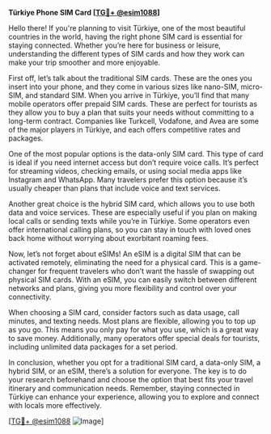 **Türkiye Phone SIM Card [[TG💪+ @esim1088](https://t.me/s/esim1088)]**

Hello there! If you're planning to visit Türkiye, one of the most beautiful countries in the world, having the right phone SIM card is essential for staying connected. Whether you’re here for business or leisure, understanding the different types of SIM cards and how they work can make your trip smoother and more enjoyable.

First off, let’s talk about the traditional SIM cards. These are the ones you insert into your phone, and they come in various sizes like nano-SIM, micro-SIM, and standard SIM. When you arrive in Türkiye, you’ll find that many mobile operators offer prepaid SIM cards. These are perfect for tourists as they allow you to buy a plan that suits your needs without committing to a long-term contract. Companies like Turkcell, Vodafone, and Avea are some of the major players in Türkiye, and each offers competitive rates and packages.

One of the most popular options is the data-only SIM card. This type of card is ideal if you need internet access but don’t require voice calls. It’s perfect for streaming videos, checking emails, or using social media apps like Instagram and WhatsApp. Many travelers prefer this option because it’s usually cheaper than plans that include voice and text services.

Another great choice is the hybrid SIM card, which allows you to use both data and voice services. These are especially useful if you plan on making local calls or sending texts while you’re in Türkiye. Some operators even offer international calling plans, so you can stay in touch with loved ones back home without worrying about exorbitant roaming fees.

Now, let’s not forget about eSIMs! An eSIM is a digital SIM that can be activated remotely, eliminating the need for a physical card. This is a game-changer for frequent travelers who don’t want the hassle of swapping out physical SIM cards. With an eSIM, you can easily switch between different networks and plans, giving you more flexibility and control over your connectivity.

When choosing a SIM card, consider factors such as data usage, call minutes, and texting needs. Most plans are flexible, allowing you to top up as you go. This means you only pay for what you use, which is a great way to save money. Additionally, many operators offer special deals for tourists, including unlimited data packages for a set period.

In conclusion, whether you opt for a traditional SIM card, a data-only SIM, a hybrid SIM, or an eSIM, there’s a solution for everyone. The key is to do your research beforehand and choose the option that best fits your travel itinerary and communication needs. Remember, staying connected in Türkiye can enhance your experience, allowing you to explore and connect with locals more effectively.

[[TG💪+ @esim1088](https://t.me/s/esim1088) ![Image](https://i.postimg.cc/Y0z9fWf4/image.png)]